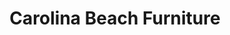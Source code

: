---
title: "Carolina Beach Furniture"
url: /carolina-beach/carolina-beach-furniture/
shop: furniture
---